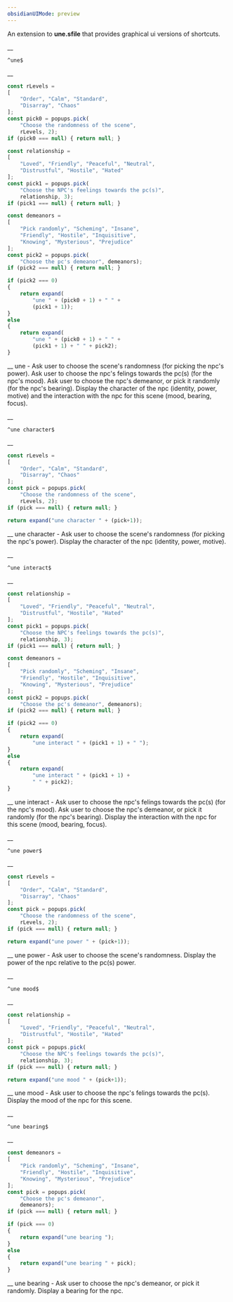```yaml
---
obsidianUIMode: preview
---
```


An extension to __une.sfile__ that provides graphical ui versions of shortcuts.


__
```
^une$
```
__
```js
const rLevels =
[
	"Order", "Calm", "Standard",
	"Disarray", "Chaos"
];
const pick0 = popups.pick(
	"Choose the randomness of the scene",
	rLevels, 2);
if (pick0 === null) { return null; }

const relationship =
[
	"Loved", "Friendly", "Peaceful", "Neutral",
	"Distrustful", "Hostile", "Hated"
];
const pick1 = popups.pick(
	"Choose the NPC's feelings towards the pc(s)",
	relationship, 3);
if (pick1 === null) { return null; }

const demeanors =
[
	"Pick randomly", "Scheming", "Insane",
	"Friendly", "Hostile", "Inquisitive",
	"Knowing", "Mysterious", "Prejudice"
];
const pick2 = popups.pick(
	"Choose the pc's demeanor", demeanors);
if (pick2 === null) { return null; }

if (pick2 === 0)
{
	return expand(
		"une " + (pick0 + 1) + " " +
		(pick1 + 1));
}
else
{
	return expand(
		"une " + (pick0 + 1) + " " +
		(pick1 + 1) + " " + pick2);
}
```
__
une - Ask user to choose the scene's randomness (for picking the npc's power).
Ask user to choose the npc's felings towards the pc(s) (for the npc's mood).
Ask user to choose the npc's demeanor, or pick it randomly (for the npc's bearing).
Display the character of the npc (identity, power, motive) and the interaction with the npc for this scene (mood, bearing, focus).


__
```
^une character$
```
__
```js
const rLevels =
[
	"Order", "Calm", "Standard",
	"Disarray", "Chaos"
];
const pick = popups.pick(
	"Choose the randomness of the scene",
	rLevels, 2);
if (pick === null) { return null; }

return expand("une character " + (pick+1));
```
__
une character - Ask user to choose the scene's randomness (for picking the npc's power).
Display the character of the npc (identity, power, motive).


__
```
^une interact$
```
__
```js
const relationship =
[
	"Loved", "Friendly", "Peaceful", "Neutral",
	"Distrustful", "Hostile", "Hated"
];
const pick1 = popups.pick(
	"Choose the NPC's feelings towards the pc(s)",
	relationship, 3);
if (pick1 === null) { return null; }

const demeanors =
[
	"Pick randomly", "Scheming", "Insane",
	"Friendly", "Hostile", "Inquisitive",
	"Knowing", "Mysterious", "Prejudice"
];
const pick2 = popups.pick(
	"Choose the pc's demeanor", demeanors);
if (pick2 === null) { return null; }

if (pick2 === 0)
{
	return expand(
		"une interact " + (pick1 + 1) + " ");
}
else
{
	return expand(
		"une interact " + (pick1 + 1) +
		" " + pick2);
}
```
__
une interact - Ask user to choose the npc's felings towards the pc(s) (for the npc's mood).
Ask user to choose the npc's demeanor, or pick it randomly (for the npc's bearing).
Display the interaction with the npc for this scene (mood, bearing, focus).


__
```
^une power$
```
__
```js
const rLevels =
[
	"Order", "Calm", "Standard",
	"Disarray", "Chaos"
];
const pick = popups.pick(
	"Choose the randomness of the scene",
	rLevels, 2);
if (pick === null) { return null; }

return expand("une power " + (pick+1));
```
__
une power - Ask user to choose the scene's randomness.
Display the power of the npc relative to the pc(s) power.


__
```
^une mood$
```
__
```js
const relationship =
[
	"Loved", "Friendly", "Peaceful", "Neutral",
	"Distrustful", "Hostile", "Hated"
];
const pick = popups.pick(
	"Choose the NPC's feelings towards the pc(s)",
	relationship, 3);
if (pick === null) { return null; }

return expand("une mood " + (pick+1));
```
__
une mood - Ask user to choose the npc's felings towards the pc(s).
Display the mood of the npc for this scene.


__
```
^une bearing$
```
__
```js
const demeanors =
[
	"Pick randomly", "Scheming", "Insane",
	"Friendly", "Hostile", "Inquisitive",
	"Knowing", "Mysterious", "Prejudice"
];
const pick = popups.pick(
	"Choose the pc's demeanor",
	demeanors);
if (pick === null) { return null; }

if (pick === 0)
{
	return expand("une bearing ");
}
else
{
	return expand("une bearing " + pick);
}
```
__
une bearing - Ask user to choose the npc's demeanor, or pick it randomly.
Display a bearing for the npc.
